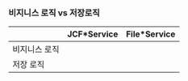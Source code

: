 ### 비지니스 로직 vs 저장로직

|             | JCF*Service | File*Service |
|-------------|-------------|--------------|
|비지니스 로직   | 
|저장 로직      | 